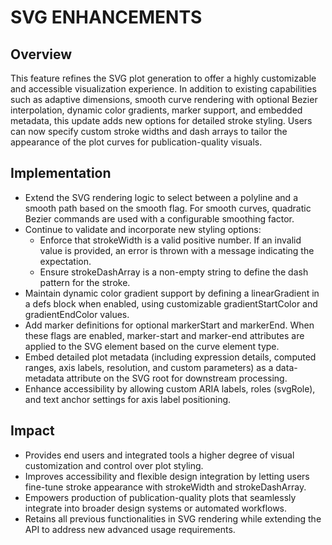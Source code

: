# SVG ENHANCEMENTS

## Overview
This feature refines the SVG plot generation to offer a highly customizable and accessible visualization experience. In addition to existing capabilities such as adaptive dimensions, smooth curve rendering with optional Bezier interpolation, dynamic color gradients, marker support, and embedded metadata, this update adds new options for detailed stroke styling. Users can now specify custom stroke widths and dash arrays to tailor the appearance of the plot curves for publication-quality visuals.

## Implementation
- Extend the SVG rendering logic to select between a polyline and a smooth path based on the smooth flag. For smooth curves, quadratic Bezier commands are used with a configurable smoothing factor.
- Continue to validate and incorporate new styling options:
  - Enforce that strokeWidth is a valid positive number. If an invalid value is provided, an error is thrown with a message indicating the expectation.
  - Ensure strokeDashArray is a non-empty string to define the dash pattern for the stroke.
- Maintain dynamic color gradient support by defining a linearGradient in a defs block when enabled, using customizable gradientStartColor and gradientEndColor values.
- Add marker definitions for optional markerStart and markerEnd. When these flags are enabled, marker-start and marker-end attributes are applied to the SVG element based on the curve element type.
- Embed detailed plot metadata (including expression details, computed ranges, axis labels, resolution, and custom parameters) as a data-metadata attribute on the SVG root for downstream processing.
- Enhance accessibility by allowing custom ARIA labels, roles (svgRole), and text anchor settings for axis label positioning.

## Impact
- Provides end users and integrated tools a higher degree of visual customization and control over plot styling.
- Improves accessibility and flexible design integration by letting users fine-tune stroke appearance with strokeWidth and strokeDashArray.
- Empowers production of publication-quality plots that seamlessly integrate into broader design systems or automated workflows.
- Retains all previous functionalities in SVG rendering while extending the API to address new advanced usage requirements.